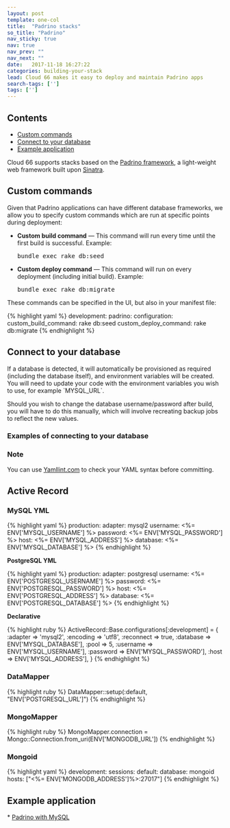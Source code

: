 ```yaml
---
layout: post
template: one-col
title:  "Padrino stacks"
so_title: "Padrino"
nav_sticky: true
nav: true
nav_prev: ""
nav_next: ""
date:   2017-11-18 16:27:22
categories: building-your-stack
lead: Cloud 66 makes it easy to deploy and maintain Padrino apps
search-tags: ['']
tags: ['']
---
```


<h2>Contents</h2>
<ul class="page-toc">
  <li><a href="#custom">Custom commands</a></li>
  <li><a href="#connect">Connect to your database</a></li>
  <li><a href="#example">Example application</a></li>
</li>
</ul>

Cloud 66 supports stacks based on the [Padrino framework](http://www.padrinorb.com/), a light-weight web framework built upon [Sinatra](/building-your-stack/sinatra-stacks).

<h2 id="custom">Custom commands</h2>
Given that Padrino applications can have different database frameworks, we allow you to specify custom commands which are run at specific points during deployment:

<ul>
  <li>
    <p>
    <strong>Custom build command</strong> &mdash; This command will run every time until the first build is successful. Example:
    </p>
    <p>
      <kbd>bundle exec rake db:seed</kbd>
    </p>
  </li>
  <li>
    <p>
      <strong>Custom deploy command</strong> &mdash; This command will run on every deployment (including initial build). Example:
    </p>
    <p>
      <kbd>bundle exec rake db:migrate</kbd>
    </p>
  </li>
</ul>

These commands can be specified in the UI, but also in your manifest file:

{% highlight yaml %}
development:
    padrino:
        configuration:
            custom_build_command: rake db:seed
            custom_deploy_command: rake db:migrate
{% endhighlight %}

<h2 id="connect">Connect to your database</h2>
If a database is detected, it will automatically be provisioned as required (including the database itself), and environment variables will be created. You will need to update your code with the environment variables you wish to use, for example `MYSQL_URL`.

Should you wish to change the database username/password after build, you will have to do this manually, which will involve recreating backup jobs to reflect the new values.

<h3>Examples of connecting to your database</h3>
<div class="notice">
    <h3>Note</h3>
  <p>You can use <a href="http://yamllint.com/" target="_blank">Yamllint.com</a> to check your YAML syntax before committing.</p>
</div>

<h2>Active Record</h2>

<h3>MySQL YML</h3>

{% highlight yaml %}
production:
  adapter: mysql2
  username: <%= ENV['MYSQL_USERNAME'] %>
  password: <%= ENV['MYSQL_PASSWORD'] %>
  host: <%= ENV['MYSQL_ADDRESS'] %>
  database: <%= ENV['MYSQL_DATABASE'] %>
{% endhighlight %}

**PostgreSQL YML**

{% highlight yaml %}
production:
  adapter: postgresql
  username: <%= ENV['POSTGRESQL_USERNAME'] %>
  password: <%= ENV['POSTGRESQL_PASSWORD'] %>
  host: <%= ENV['POSTGRESQL_ADDRESS'] %>
  database: <%= ENV['POSTGRESQL_DATABASE'] %>
{% endhighlight %}

**Declarative**

{% highlight ruby %}
ActiveRecord::Base.configurations[:development] = {
  :adapter   => 'mysql2',
  :encoding  => 'utf8',
  :reconnect => true,
  :database  => ENV['MYSQL_DATABASE'],
  :pool      => 5,
  :username  => ENV['MYSQL_USERNAME'],
  :password  => ENV['MYSQL_PASSWORD'],
  :host      => ENV['MYSQL_ADDRESS'],
}
{% endhighlight %}

<h3>DataMapper</h3>
{% highlight ruby %}
DataMapper::setup(:default, "ENV['POSTGRESQL_URL']")
{% endhighlight %}

<h3>MongoMapper</h3>
{% highlight ruby %}
MongoMapper.connection = Mongo::Connection.from_uri(ENV['MONGODB_URL'])
{% endhighlight %}

<h3>Mongoid</h3>
{% highlight yaml %}
development:
  sessions:
    default:
      database: mongoid
      hosts: ["<%= ENV['MONGODB_ADDRESS']%>:27017"]
{% endhighlight %}

<h2 id="example">Example application</h2>
* <a href="https://app.cloud66.com/stacks/new?eduid=padrino_mysql" target="_blank">Padrino with MySQL</a>